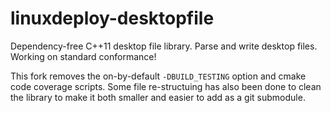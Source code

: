 # linuxdeploy-desktopfile

Dependency-free C++11 desktop file library. Parse and write desktop files. Working on standard conformance!

This fork removes the on-by-default `-DBUILD_TESTING` option and cmake code
coverage scripts. Some file re-structuing has also been done to clean the
library to make it both smaller and easier to add as a git submodule.

